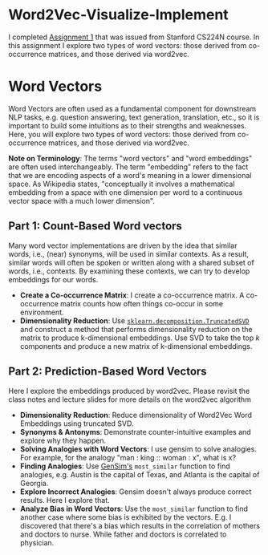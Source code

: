 # Word2Vec-Visualize-Implement
I completed [Assignment 1](http://web.stanford.edu/class/cs224n/assignments/a1_preview/exploring_word_vectors.html) that was issued from Stanford CS224N course.
In this assignment I explore two types of word vectors: those derived from co-occurrence matrices, and those derived via word2vec.

# Word Vectors
Word Vectors are often used as a fundamental component for downstream NLP tasks, e.g. question answering, text generation, translation, etc., so it is important to build some intuitions as to their strengths and weaknesses. Here, you will explore two types of word vectors: those derived from co-occurrence matrices, and those derived via word2vec.

**Note on Terminology**: The terms "word vectors" and "word embeddings" are often used interchangeably. The term "embedding" refers to the fact that we are encoding aspects of a word's meaning in a lower dimensional space. As Wikipedia states, "conceptually it involves a mathematical embedding from a space with one dimension per word to a continuous vector space with a much lower dimension".

## Part 1: Count-Based Word vectors
Many word vector implementations are driven by the idea that similar words, i.e., (near) synonyms, will be used in similar contexts. As a result, similar words will often be spoken or written along with a shared subset of words, i.e., contexts. By examining these contexts, we can try to develop embeddings for our words.
* **Create a Co-occurrence Matrix**:  I create a co-occurrence matrix. A co-occurrence matrix counts how often things co-occur in some environment.
* **Dimensionality Reduction**: Use [`sklearn.decomposition.TruncatedSVD`](https://scikit-learn.org/stable/modules/generated/sklearn.decomposition.TruncatedSVD.html) and construct a method that performs dimensionality reduction on the matrix to produce k-dimensional embeddings. Use SVD to take the top _k_ components and produce a new matrix of k-dimensional embeddings.

## Part 2: Prediction-Based Word Vectors
Here I explore the embeddings produced by word2vec. Please revisit the class notes and lecture slides for more details on the word2vec algorithm
* **Dimensionality Reduction**: Reduce dimensionality of Word2Vec Word Embeddings using truncated SVD.
* **Synonyms & Antonyms**: Demonstrate counter-intuitive examples and explore why they happen.
* **Solving Analogies with Word Vectors**: I use gensim to solve analogies. For example, for the analogy "man : king :: woman : x", what is x?
* **Finding Analogies**: Use [GenSim's](https://radimrehurek.com/gensim/models/keyedvectors.html#gensim.models.keyedvectors.FastTextKeyedVectors.most_similar) `most_similar` function to find analogies, e.g. Austin is the capital of Texas, and Atlanta is the capital of Georgia.
* **Explore Incorrect Analogies**: Gensim doesn't always produce correct results. Here I explore that.
* **Analyze Bias in Word Vectors**: Use the `most_similar` function to find another case where some bias is exhibited by the vectors. E.g. I discovered that there's a bias which results in the correlation of mothers and doctors to nurse. While father and doctors is correlated to physician.
